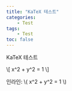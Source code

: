 ```yaml
---
title: "KaTeX 테스트"
categories:
    - Test
tags:
    - Test
toc: false
---
```

KaTeX 테스트

\\[ x^2 + y^2 = 1 \\]

인라인: \\( x^2 + y^2 = 1 \\)